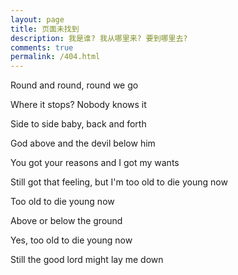 ```yaml
---
layout: page
title: 页面未找到
description: 我是谁? 我从哪里来? 要到哪里去?
comments: true
permalink: /404.html
---
```


Round and round, round we go

Where it stops? Nobody knows it

Side to side baby, back and forth

God above and the devil below him

You got your reasons and I got my wants

Still got that feeling, but I'm too old to die young now

Too old to die young now

Above or below the ground

Yes, too old to die young now

Still the good lord might lay me down
